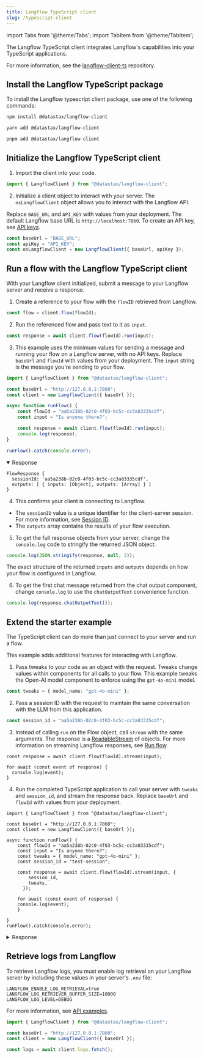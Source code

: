 ```yaml
---
title: Langflow TypeScript client
slug: /typescript-client
---
```


import Tabs from '@theme/Tabs';
import TabItem from '@theme/TabItem';

The Langflow TypeScript client integrates Langflow's capabilities into your TypeScript applications.

For more information, see the [langflow-client-ts](https://github.com/datastax/langflow-client-ts/) repository.

## Install the Langflow TypeScript package

To install the Langflow typescript client package, use one of the following commands:

<Tabs groupId="package-manager">
<TabItem value="npm" label="npm" default>

```bash
npm install @datastax/langflow-client
```

</TabItem>
<TabItem value="yarn" label="yarn">

```bash
yarn add @datastax/langflow-client
```

</TabItem>
<TabItem value="pnpm" label="pnpm">

```bash
pnpm add @datastax/langflow-client
```

</TabItem>
</Tabs>

## Initialize the Langflow TypeScript client

1. Import the client into your code.

```typescript
import { LangflowClient } from "@datastax/langflow-client";
```

2. Initialize a client object to interact with your server.
The `osLangflowClient` object allows you to interact with the Langflow API.

Replace `BASE_URL` and `API_KEY` with values from your deployment.
The default Langflow base URL is `http://localhost:7860`.
To create an API key, see [API keys](/configuration-api-keys).

```typescript
const baseUrl = "BASE_URL";
const apiKey = "API_KEY";
const osLangflowClient = new LangflowClient({ baseUrl, apiKey });
```

## Run a flow with the Langflow TypeScript client

With your Langflow client initialized, submit a message to your Langflow server and receive a response.

1. Create a reference to your flow with the `flowID` retrieved from Langflow.
```typescript
const flow = client.flow(flowId);
```

2. Run the referenced flow and pass text to it as `input`.
```typescript
const response = await client.flow(flowId).run(input);
```

3. This example uses the minimum values for sending a message and running your flow on a Langflow server, with no API keys.
Replace `baseUrl` and `flowId` with values from your deployment.
The `input` string is the message you're sending to your flow.
<Tabs>
<TabItem value="TypeScript" label="TypeScript" default>

```typescript
import { LangflowClient } from "@datastax/langflow-client";

const baseUrl = "http://127.0.0.1:7860";
const client = new LangflowClient({ baseUrl });

async function runFlow() {
    const flowId = "aa5a238b-02c0-4f03-bc5c-cc3a83335cdf";
    const input = "Is anyone there?";

    const response = await client.flow(flowId).run(input);
    console.log(response);
}

runFlow().catch(console.error);
```

</TabItem>
</Tabs>

<details open>
<summary>Response</summary>

```
FlowResponse {
  sessionId: 'aa5a238b-02c0-4f03-bc5c-cc3a83335cdf',
  outputs: [ { inputs: [Object], outputs: [Array] } ]
}
```

</details>

4. This confirms your client is connecting to Langflow.
* The `sessionID` value is a unique identifier for the client-server session. For more information, see [Session ID](/session-id).
* The `outputs` array contains the results of your flow execution.

5. To get the full response objects from your server, change the `console.log` code to stringify the returned JSON object:

```typescript
console.log(JSON.stringify(response, null, 2));
```

The exact structure of the returned `inputs` and `outputs` depends on how your flow is configured in Langflow.

6. To get the first chat message returned from the chat output component, change `console.log` to use the `chatOutputText` convenience function.

```typescript
console.log(response.chatOutputText());
```

## Extend the starter example

The TypeScript client can do more than just connect to your server and run a flow.

This example adds additional features for interacting with Langflow.

1. Pass tweaks to your code as an object with the request.
Tweaks change values within components for all calls to your flow.
This example tweaks the Open-AI model component to enforce using the `gpt-4o-mini` model.
```typescript
const tweaks = { model_name: "gpt-4o-mini" };
```
2. Pass a session ID with the request to maintain the same conversation with the LLM from this application.
```typescript
const session_id = "aa5a238b-02c0-4f03-bc5c-cc3a83335cdf";
```
3. Instead of calling `run` on the Flow object, call `stream` with the same arguments.
The response is a [ReadableStream](https://developer.mozilla.org/en-US/docs/Web/API/ReadableStream) of objects.
For more information on streaming Langflow responses, see [Run flow](https://docs.langflow.org/api-reference-api-examples#run-flow).
```tsx
const response = await client.flow(flowId).stream(input);

for await (const event of response) {
  console.log(event);
}
```
4. Run the completed TypeScript application to call your server with `tweaks` and `session_id`, and stream the response back.
Replace `baseUrl` and `flowId` with values from your deployment.

<TabItem value="TypeScript" label="TypeScript" default>

```tsx
import { LangflowClient } from "@datastax/langflow-client";

const baseUrl = "http://127.0.0.1:7860";
const client = new LangflowClient({ baseUrl });

async function runFlow() {
    const flowId = "aa5a238b-02c0-4f03-bc5c-cc3a83335cdf";
    const input = "Is anyone there?";
    const tweaks = { model_name: "gpt-4o-mini" };
    const session_id = "test-session";

    const response = await client.flow(flowId).stream(input, {
        session_id,
        tweaks,
      });

    for await (const event of response) {
    console.log(event);
    }

}
runFlow().catch(console.error);
```
</TabItem>

<details>
<summary>Response</summary>

```text
{
  event: 'add_message',
  data: {
    timestamp: '2025-05-23 15:52:48 UTC',
    sender: 'User',
    sender_name: 'User',
    session_id: 'test-session',
    text: 'Is anyone there?',
    files: [],
    error: false,
    edit: false,
    properties: {
      text_color: '',
      background_color: '',
      edited: false,
      source: [Object],
      icon: '',
      allow_markdown: false,
      positive_feedback: null,
      state: 'complete',
      targets: []
    },
    category: 'message',
    content_blocks: [],
    id: '7f096715-3f2d-4d84-88d6-5e2f76bf3fbe',
    flow_id: 'aa5a238b-02c0-4f03-bc5c-cc3a83335cdf',
    duration: null
  }
}
{
  event: 'token',
  data: {
    chunk: 'Absolutely',
    id: 'c5a99314-6b23-488b-84e2-038aa3e87fb5',
    timestamp: '2025-05-23 15:52:48 UTC'
  }
}
{
  event: 'token',
  data: {
    chunk: ',',
    id: 'c5a99314-6b23-488b-84e2-038aa3e87fb5',
    timestamp: '2025-05-23 15:52:48 UTC'
  }
}
{
  event: 'token',
  data: {
    chunk: " I'm",
    id: 'c5a99314-6b23-488b-84e2-038aa3e87fb5',
    timestamp: '2025-05-23 15:52:48 UTC'
  }
}
{
  event: 'token',
  data: {
    chunk: ' here',
    id: 'c5a99314-6b23-488b-84e2-038aa3e87fb5',
    timestamp: '2025-05-23 15:52:48 UTC'
  }
}

// this response is abbreviated

{
  event: 'end',
  data: { result: { session_id: 'test-session', outputs: [Array] } }
}
```

</details>



## Retrieve logs from Langflow

To retrieve Langflow logs, you must enable log retrieval on your Langflow server by including these values in your server's `.env` file:

```text
LANGFLOW_ENABLE_LOG_RETRIEVAL=true
LANGFLOW_LOG_RETRIEVER_BUFFER_SIZE=10000
LANGFLOW_LOG_LEVEL=DEBUG
```

For more information, see [API examples](/api-reference-api-examples#logs).

```ts
import { LangflowClient } from "@datastax/langflow-client";

const baseUrl = "http://127.0.0.1:7860";
const client = new LangflowClient({ baseUrl });

const logs = await client.logs.fetch();
```